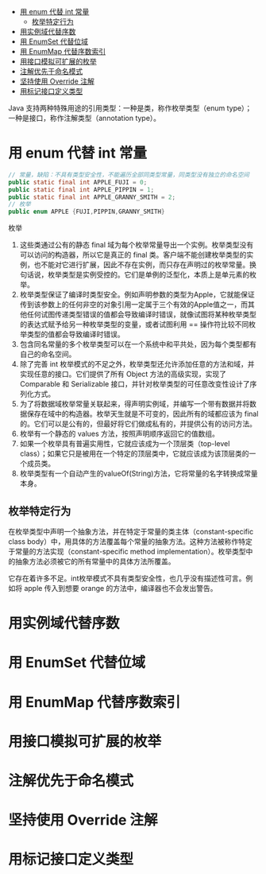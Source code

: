<!-- TOC -->

- [用 enum 代替 int 常量](#%E7%94%A8-enum-%E4%BB%A3%E6%9B%BF-int-%E5%B8%B8%E9%87%8F)
    - [枚举特定行为](#%E6%9E%9A%E4%B8%BE%E7%89%B9%E5%AE%9A%E8%A1%8C%E4%B8%BA)
- [用实例域代替序数](#%E7%94%A8%E5%AE%9E%E4%BE%8B%E5%9F%9F%E4%BB%A3%E6%9B%BF%E5%BA%8F%E6%95%B0)
- [用 EnumSet 代替位域](#%E7%94%A8-enumset-%E4%BB%A3%E6%9B%BF%E4%BD%8D%E5%9F%9F)
- [用 EnumMap 代替序数索引](#%E7%94%A8-enummap-%E4%BB%A3%E6%9B%BF%E5%BA%8F%E6%95%B0%E7%B4%A2%E5%BC%95)
- [用接口模拟可扩展的枚举](#%E7%94%A8%E6%8E%A5%E5%8F%A3%E6%A8%A1%E6%8B%9F%E5%8F%AF%E6%89%A9%E5%B1%95%E7%9A%84%E6%9E%9A%E4%B8%BE)
- [注解优先于命名模式](#%E6%B3%A8%E8%A7%A3%E4%BC%98%E5%85%88%E4%BA%8E%E5%91%BD%E5%90%8D%E6%A8%A1%E5%BC%8F)
- [坚持使用 Override 注解](#%E5%9D%9A%E6%8C%81%E4%BD%BF%E7%94%A8-override-%E6%B3%A8%E8%A7%A3)
- [用标记接口定义类型](#%E7%94%A8%E6%A0%87%E8%AE%B0%E6%8E%A5%E5%8F%A3%E5%AE%9A%E4%B9%89%E7%B1%BB%E5%9E%8B)

<!-- /TOC -->

Java 支持两种特殊用途的引用类型：一种是类，称作枚举类型（enum type）；一种是接口，称作注解类型（annotation type）。

# 用 enum 代替 int 常量
```java
// 常量，缺陷：不具有类型安全性，不能遍历全部同类型常量，同类型没有独立的命名空间
public static final int APPLE_FUJI = 0;
public static final int APPLE_PIPPIN = 1;
public static final int APPLE_GRANNY_SMITH = 2;
// 枚举
public enum APPLE {FUJI,PIPPIN,GRANNY_SMITH}
```

枚举
1. 这些类通过公有的静态 final 域为每个枚举常量导出一个实例。枚举类型没有可以访问的构造器，所以它是真正的 final 类。客户端不能创建枚举类型的实例，也不能对它进行扩展，因此不存在实例，而只存在声明过的枚举常量。换句话说，枚举类型是实例受控的。它们是单例的泛型化，本质上是单元素的枚举。
2. 枚举类型保证了编译时类型安全。例如声明参数的类型为Apple，它就能保证传到该参数上的任何非空的对象引用一定属于三个有效的Apple值之一，而其他任何试图传递类型错误的值都会导致编译时错误，就像试图将某种枚举类型的表达式赋予给另一种枚举类型的变量，或者试图利用 == 操作符比较不同枚举类型的值都会导致编译时错误。
3. 包含同名常量的多个枚举类型可以在一个系统中和平共处，因为每个类型都有自己的命名空间。
4. 除了完善 int 枚举模式的不足之外，枚举类型还允许添加任意的方法和域，并实现任意的接口。它们提供了所有 Object 方法的高级实现，实现了 Comparable 和 Serializable 接口，并针对枚举类型的可任意改变性设计了序列化方式。
5. 为了将数据域枚举常量关联起来，得声明实例域，并编写一个带有数据并将数据保存在域中的构造器。枚举天生就是不可变的，因此所有的域都应该为 final 的。它们可以是公有的，但最好将它们做成私有的，并提供公有的访问方法。
6. 枚举有一个静态的 values 方法，按照声明顺序返回它的值数组。
7. 如果一个枚举具有普遍实用性，它就应该成为一个顶层类（top-level class）；如果它只是被用在一个特定的顶层类中，它就应该成为该顶层类的一个成员类。
8. 枚举类型有一个自动产生的valueOf(String)方法，它将常量的名字转换成常量本身。

## 枚举特定行为
在枚举类型中声明一个抽象方法，并在特定于常量的类主体（constant-specific class body）中，用具体的方法覆盖每个常量的抽象方法。这种方法被称作特定于常量的方法实现（constant-specific method implementation）。枚举类型中的抽象方法必须被它的所有常量中的具体方法所覆盖。




它存在着许多不足。int枚举模式不具有类型安全性，也几乎没有描述性可言。例如将 apple 传入到想要 orange 的方法中，编译器也不会发出警告。

# 用实例域代替序数


# 用 EnumSet 代替位域

# 用 EnumMap 代替序数索引

# 用接口模拟可扩展的枚举

# 注解优先于命名模式

# 坚持使用 Override 注解

# 用标记接口定义类型